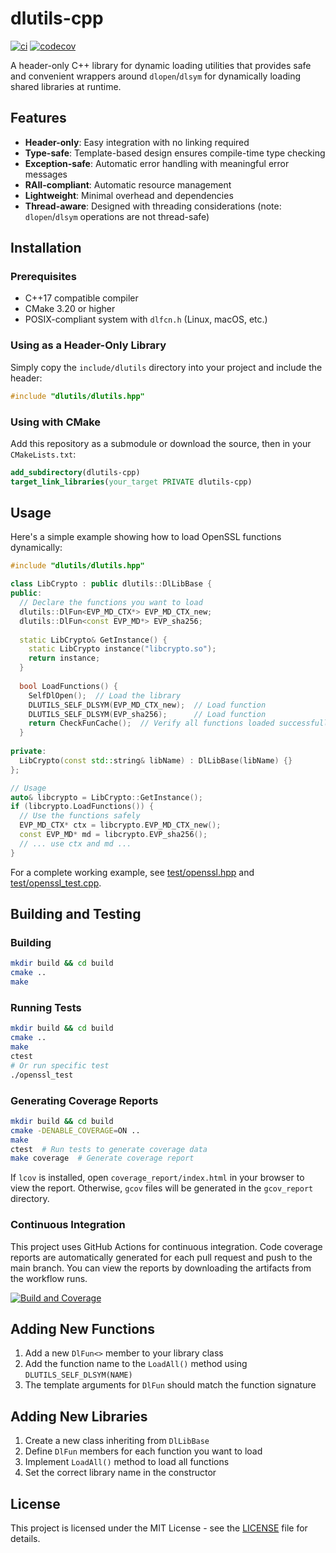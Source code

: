 # dlutils-cpp

[![ci](https://github.com/Jamie-Cui/dlutils-cpp/actions/workflows/build-test-coverage.yml/badge.svg)](https://github.com/Jamie-Cui/dlutils-cpp/actions/workflows/build-test-coverage.yml)
[![codecov](https://codecov.io/gh/Jamie-Cui/dlutils-cpp/branch/main/graph/badge.svg)](https://codecov.io/gh/Jamie-Cui/dlutils-cpp)

A header-only C++ library for dynamic loading utilities that provides safe and convenient wrappers around `dlopen`/`dlsym` for dynamically loading shared libraries at runtime.

## Features

- **Header-only**: Easy integration with no linking required
- **Type-safe**: Template-based design ensures compile-time type checking
- **Exception-safe**: Automatic error handling with meaningful error messages
- **RAII-compliant**: Automatic resource management
- **Lightweight**: Minimal overhead and dependencies
- **Thread-aware**: Designed with threading considerations (note: `dlopen`/`dlsym` operations are not thread-safe)

## Installation

### Prerequisites

- C++17 compatible compiler
- CMake 3.20 or higher
- POSIX-compliant system with `dlfcn.h` (Linux, macOS, etc.)

### Using as a Header-Only Library

Simply copy the `include/dlutils` directory into your project and include the header:

```cpp
#include "dlutils/dlutils.hpp"
```

### Using with CMake

Add this repository as a submodule or download the source, then in your `CMakeLists.txt`:

```cmake
add_subdirectory(dlutils-cpp)
target_link_libraries(your_target PRIVATE dlutils-cpp)
```

## Usage

Here's a simple example showing how to load OpenSSL functions dynamically:

```cpp
#include "dlutils/dlutils.hpp"

class LibCrypto : public dlutils::DlLibBase {
public:
  // Declare the functions you want to load
  dlutils::DlFun<EVP_MD_CTX*> EVP_MD_CTX_new;
  dlutils::DlFun<const EVP_MD*> EVP_sha256;
  
  static LibCrypto& GetInstance() {
    static LibCrypto instance("libcrypto.so");
    return instance;
  }
  
  bool LoadFunctions() {
    SelfDlOpen();  // Load the library
    DLUTILS_SELF_DLSYM(EVP_MD_CTX_new);  // Load function
    DLUTILS_SELF_DLSYM(EVP_sha256);      // Load function
    return CheckFunCache();  // Verify all functions loaded successfully
  }
  
private:
  LibCrypto(const std::string& libName) : DlLibBase(libName) {}
};

// Usage
auto& libcrypto = LibCrypto::GetInstance();
if (libcrypto.LoadFunctions()) {
  // Use the functions safely
  EVP_MD_CTX* ctx = libcrypto.EVP_MD_CTX_new();
  const EVP_MD* md = libcrypto.EVP_sha256();
  // ... use ctx and md ...
}
```

For a complete working example, see [test/openssl.hpp](test/openssl.hpp) and [test/openssl_test.cpp](test/openssl_test.cpp).

## Building and Testing

### Building

```bash
mkdir build && cd build
cmake ..
make
```

### Running Tests

```bash
mkdir build && cd build
cmake ..
make
ctest
# Or run specific test
./openssl_test
```

### Generating Coverage Reports

```bash
mkdir build && cd build
cmake -DENABLE_COVERAGE=ON ..
make
ctest  # Run tests to generate coverage data
make coverage  # Generate coverage report
```

If `lcov` is installed, open `coverage_report/index.html` in your browser to view the report.
Otherwise, `gcov` files will be generated in the `gcov_report` directory.

### Continuous Integration

This project uses GitHub Actions for continuous integration. Code coverage reports are automatically generated for each pull request and push to the main branch. You can view the reports by downloading the artifacts from the workflow runs.

[![Build and Coverage](https://github.com/Jamie-Cui/dlutils-cpp/actions/workflows/build-test-coverage.yml/badge.svg)](https://github.com/Jamie-Cui/dlutils-cpp/actions/workflows/build-test-coverage.yml)

## Adding New Functions

1. Add a new `DlFun<>` member to your library class
2. Add the function name to the `LoadAll()` method using `DLUTILS_SELF_DLSYM(NAME)`
3. The template arguments for `DlFun` should match the function signature

## Adding New Libraries

1. Create a new class inheriting from `DlLibBase`
2. Define `DlFun` members for each function you want to load
3. Implement `LoadAll()` method to load all functions
4. Set the correct library name in the constructor

## License

This project is licensed under the MIT License - see the [LICENSE](LICENSE) file for details.
